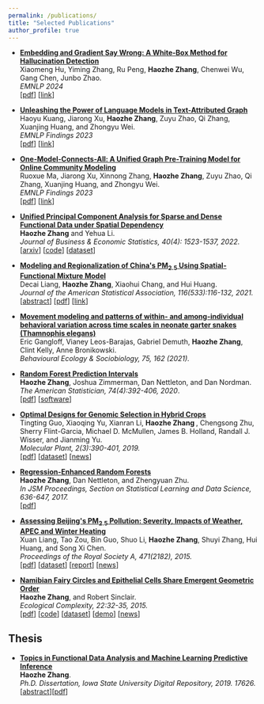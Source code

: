 ```yaml
---
permalink: /publications/
title: "Selected Publications"
author_profile: true
---
```

<!--
* <b> [MoFO: Momentum-Filtered Optimizer for Mitigating Forgetting in LLM Fine-Tuning]()</b> <br>
Yupeng Chen, Senmiao Wang, Zhihang Lin, Yushun Zhang, <b>Haozhe Zhang</b>, Weijian Sun, Tian Ding, Ruoyu Sun. <br>
Submitted to <i> ICLR 2025.</i><br>
-->

* <b> [Embedding and Gradient Say Wrong: A White-Box Method for Hallucination Detection]()</b> <br>
Xiaomeng Hu, Yiming Zhang, Ru Peng, <b>Haozhe Zhang</b>, Chenwei Wu, Gang Chen, Junbo Zhao. <br>
<i> EMNLP 2024</i><br>
 \[[pdf](https://aclanthology.org/2023.findings-emnlp.565.pdf)\]
\[[link](https://aclanthology.org/2024.emnlp-main.116)\]

* <b> [Unleashing the Power of Language Models in Text-Attributed Graph]()</b> <br>
Haoyu Kuang, Jiarong Xu, <b> Haozhe Zhang</b>, Zuyu Zhao, Qi Zhang, Xuanjing Huang, and Zhongyu Wei. <br>
<i> EMNLP Findings 2023 </i><br>
 \[[pdf](https://aclanthology.org/2023.findings-emnlp.565.pdf)\]
\[[link](https://aclanthology.org/2023.findings-emnlp.565/)\]

* <b> [One-Model-Connects-All: A Unified Graph Pre-Training Model for Online Community Modeling]()</b> <br>
Ruoxue Ma, Jiarong Xu, Xinnong Zhang, <b> Haozhe Zhang</b>, Zuyu Zhao, Qi Zhang, Xuanjing Huang, and Zhongyu Wei. <br>
<i> EMNLP Findings 2023 </i><br>
 \[[pdf](https://aclanthology.org/2023.findings-emnlp.1003.pdf)\]
\[[link](https://aclanthology.org/2023.findings-emnlp.1003/)\]

* <b> [Unified Principal Component Analysis for Sparse and Dense Functional Data under Spatial Dependency](https://www.tandfonline.com/doi/full/10.1080/07350015.2021.1938085)</b> <br>
<b> Haozhe Zhang</b> and Yehua Li. <br>
<i> Journal of Business & Economic Statistics, 40(4): 1523-1537, 2022.</i><br>
\[[arxiv](https://arxiv.org/pdf/2006.13489.pdf)\]
\[[code](https://github.com/haozhestat/spatialFDA)\]
\[[dataset](https://www.gov.uk/government/statistical-data-sets/price-paid-data-downloads)\]

* <b>[Modeling and Regionalization of China's PM$_{2.5}$ Using Spatial-Functional Mixture Model](https://amstat.tandfonline.com/doi/full/10.1080/01621459.2020.1764363#.XrLsFxNKjOQ)</b><br>
Decai Liang, <b>Haozhe Zhang</b>, Xiaohui Chang, and Hui Huang.<br>
<i> Journal of the American Statistical Association, 116(533):116-132, 2021. </i><br>
\[[abstract](https://ww2.amstat.org/meetings/jsm/2019/onlineprogram/AbstractDetails.cfm?abstractid=302893)\]
 \[[pdf](https://www.researchgate.net/profile/Xiaohui_Chang/publication/340663289_Modeling_and_Regionalization_of_China's_PM_25_Using_Spatial-Functional_Mixture_Models/links/5e97e6c0a6fdcca7891c2d23/Modeling-and-Regionalization-of-Chinas-PM-25-Using-Spatial-Functional-Mixture-Models.pdf)\]
 \[[link](https://amstat.tandfonline.com/doi/full/10.1080/01621459.2020.1764363#.XrLsFxNKjOQ)\]

* <b>[Movement modeling and patterns of within- and among-individual behavioral variation across time scales in neonate garter snakes (Thamnophis elegans)]()</b> <br>
Eric Gangloff, Vianey Leos-Barajas, Gabriel Demuth, <b>Haozhe Zhang</b>, Clint Kelly, Anne Bronikowski. <br>
<i> Behavioural Ecology & Sociobiology, 75, 162 (2021). </i><br>

* <b>[Random Forest Prediction Intervals](http://haozhestat.github.io/files/manuscript_RFIntervals_FinalVersion.pdf)</b> <br>
<b>Haozhe Zhang</b>, Joshua Zimmerman, Dan Nettleton, and Dan Nordman.<br> 
 <i>The American Statistician, 74(4):392-406, 2020</i>.  <br>
 \[[pdf](http://haozhestat.github.io/files/manuscript_RFIntervals_FinalVersion.pdf)\]
\[[software](https://cran.r-project.org/web/packages/rfinterval/rfinterval.pdf)\] <br>
<!-- ![Download Count](https://cranlogs.r-pkg.org/badges/grand-total/rfinterval?color=brightgreen) -->
 
* <b>[Optimal Designs for Genomic Selection in Hybrid Crops](http://haozhestat.github.io/files/1-s2.0-S1674205219300024-main.pdf)</b> <br>
Tingting Guo, Xiaoqing Yu, Xianran Li, <b> Haozhe Zhang </b>, Chengsong Zhu, Sherry Flint-Garcia, Michael D. McMullen, James B. Holland, Randall J. Wisser, and Jianming Yu. <br>
 <i> Molecular Plant, 2(3):390-401, 2019. </i><br>
\[[pdf](http://haozhestat.github.io/files/1-s2.0-S1674205219300024-main.pdf)\]
\[[dataset](https://www.sciencedirect.com/science/article/pii/S1674205219300024#app2)\]
\[[news](https://www.news.iastate.edu/news/2019/02/08/datamininggenomics)\]

 * <b>[Regression-Enhanced Random Forests](https://arxiv.org/pdf/1904.10416.pdf)</b><br>
<b>Haozhe Zhang</b>, Dan Nettleton, and Zhengyuan Zhu. <i> <br>
 In JSM Proceedings, Section on Statistical Learning and Data Science, 636-647, 2017.</i> <br>
 \[[pdf](https://arxiv.org/pdf/1904.10416.pdf)\]
 
* <b>[Assessing Beijing's PM$_{2.5}$ Pollution: Severity, Impacts of Weather, APEC and Winter Heating](http://rspa.royalsocietypublishing.org/content/471/2182/20150257)</b><br>
Xuan Liang, Tao Zou, Bin Guo, Shuo Li, <b>Haozhe Zhang</b>, Shuyi Zhang, Hui Huang, and Song Xi Chen. <i> <br>
Proceedings of the Royal Society A, 471(2182), 2015.</i> <br>
\[[pdf](http://rspa.royalsocietypublishing.org/content/471/2182/20150257)\]
\[[dataset](https://archive.ics.uci.edu/ml/datasets/Beijing+PM2.5+Data)\]
\[[report](http://haozhestat.github.io/files/AirQualityAssessment_201503.pdf)\]
\[[news](http://news.sina.com.cn/zl/zatan/2015-11-12/11214914.shtml)\]

* <b>[Namibian Fairy Circles and Epithelial Cells Share Emergent Geometric Order](https://www.sciencedirect.com/science/article/pii/S1476945X15000069)</b><br>
<b>Haozhe Zhang</b>, and Robert Sinclair. <br> <i>Ecological Complexity, 22:32-35, 2015.</i><br>
\[[pdf](https://www.sciencedirect.com/science/article/pii/S1476945X15000069)\]
\[[code](http://haozhestat.github.io/files/matlab_Namibia.zip)\]
\[[dataset](http://haozhestat.github.io/files/Data_Namibia.zip)\]
\[[demo](http://haozhestat.github.io/files/image_with_centers.jpg)\]
\[[news](https://www.sciencedaily.com/releases/2015/04/150407084848.htm)\]


## Thesis
* <b>[Topics in Functional Data Analysis and Machine Learning Predictive Inference](https://lib.dr.iastate.edu/etd/17626/)</b><br>
<b>Haozhe Zhang</b>.<br>
<i> Ph.D. Dissertation, Iowa State University Digital Repository, 2019. 17626.</i><br>
\[[abstract](https://lib.dr.iastate.edu/etd/17626/)\]\[[pdf](http://haozhestat.github.io/files/Haozhe_Thesis.pdf)\]

